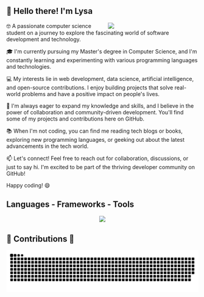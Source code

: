 ## 👋 Hello there! I'm Lysa
<img align="right" width="47%" src="https://github-readme-stats.vercel.app/api/top-langs/?username=laysa66&layout=donut" />

🤓 A passionate computer science student on a journey to explore the fascinating world of software development and technology.

🎓 I'm currently pursuing my Master's degree in Computer Science, and I'm constantly learning and experimenting with various programming languages and technologies.

💻 My interests lie in web development, data science, artificial intelligence, and open-source contributions. I enjoy building projects that solve real-world problems and have a positive impact on people's lives.

🚀 I'm always eager to expand my knowledge and skills, and I believe in the power of collaboration and community-driven development. You'll find some of my projects and contributions here on GitHub.

📚 When I'm not coding, you can find me reading tech blogs or books, exploring new programming languages, or geeking out about the latest advancements in the tech world.

📫 Let's connect! Feel free to reach out for collaboration, discussions, or just to say hi. I'm excited to be part of the thriving developer community on GitHub!

Happy coding! 😄

<h2 align="left"> Languages - Frameworks - Tools </h2>
<div align="center">
  <img  src="https://skillicons.dev/icons?i=github,gitlab,html,css,js,nodejs,py,bootstrap,mysql,flask,java,discord,ocaml,postman " /> <br>

</div>



## 🐍  Contributions  🐍
<picture>

  <source media="(prefers-color-scheme: light)" srcset="https://raw.githubusercontent.com/laysa66/laysa66/output/github-contribution-grid-snake.svg">
  <img alt="github contribution grid snake animation" src="https://raw.githubusercontent.com/laysa66/laysa66/output/github-contribution-grid-snake.svg">
</picture>










